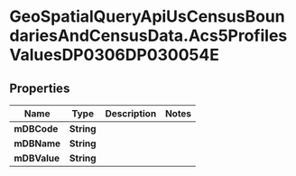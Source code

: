 # GeoSpatialQueryApiUsCensusBoundariesAndCensusData.Acs5ProfilesValuesDP0306DP030054E

## Properties

Name | Type | Description | Notes
------------ | ------------- | ------------- | -------------
**mDBCode** | **String** |  | 
**mDBName** | **String** |  | 
**mDBValue** | **String** |  | 



